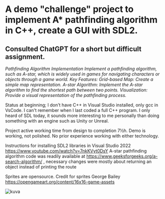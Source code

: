 # A demo "challenge" project to implement A* pathfinding algorithm in C++, create a GUI with SDL2.

## Consulted ChatGPT for a short but difficult assignment. 

*Pathfinding Algorithm Implementation*
*Implement a pathfinding algorithm, such as A-star, which is widely used in games for navigating characters or objects through a game world.*
*Key Features:* 
    *Grid-based Map: Create a simple map representation.*
    *A-star Algorithm: Implement the A-star algorithm to find the shortest path between two points.*
    *Visualization: Provide a visual representation of the pathfinding process.*

Status at beginning; I don't have C++ in Visual Studio installed, only gcc in VsCode. I can't remember when I last coded a full C++ program. I only heard of SDL today, it sounds more interesting to me personally than doing something with an engine such as Unity or Unreal.

Project active working time from design to completion 7½h. Demo is working, not polished. No prior experience working with either technology.

Instructions for installing SDL2 libraries in Visual Studio 2022 https://www.youtube.com/watch?v=7nkKVyt0DsY
A-star pathfinding algorithm code was readily available at https://www.geeksforgeeks.org/a-search-algorithm/ , necessary changes were mostly about returning an object instead of printing the route

Sprites are opensource. Credit for sprites George Bailey
https://opengameart.org/content/16x16-game-assets

![kuva](https://github.com/user-attachments/assets/d503f3ad-c1f4-435b-8d01-b087d731f9d5)
